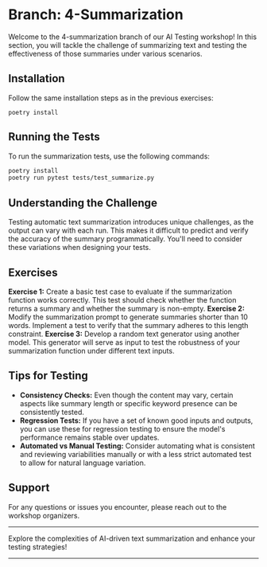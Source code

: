 # Branch: 4-Summarization

Welcome to the 4-summarization branch of our AI Testing workshop! In this section, you will tackle the challenge of summarizing text and testing the effectiveness of those summaries under various scenarios.

## Installation

Follow the same installation steps as in the previous exercises:

```
poetry install
```
 
## Running the Tests

To run the summarization tests, use the following commands:

```bash
poetry install
poetry run pytest tests/test_summarize.py
```

## Understanding the Challenge

Testing automatic text summarization introduces unique challenges, as the output can vary with each run. This makes it difficult to predict and verify the accuracy of the summary programmatically. You'll need to consider these variations when designing your tests.

## Exercises

**Exercise 1:**
Create a basic test case to evaluate if the summarization function works correctly. This test should check whether the function returns a summary and whether the summary is non-empty.
**Exercise 2:**
Modify the summarization prompt to generate summaries shorter than 10 words. Implement a test to verify that the summary adheres to this length constraint.
**Exercise 3:**
Develop a random text generator using another model. This generator will serve as input to test the robustness of your summarization function under different text inputs.


## Tips for Testing

- **Consistency Checks:** Even though the content may vary, certain aspects like summary length or specific keyword presence can be consistently tested.
- **Regression Tests:** If you have a set of known good inputs and outputs, you can use these for regression testing to ensure the model's performance remains stable over updates.
- **Automated vs Manual Testing:** Consider automating what is consistent and reviewing variabilities manually or with a less strict automated test to allow for natural language variation.

## Support

For any questions or issues you encounter, please reach out to the workshop organizers.

---

Explore the complexities of AI-driven text summarization and enhance your testing strategies!

---